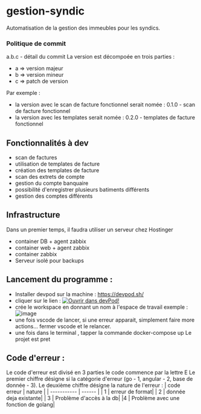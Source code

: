 # gestion-syndic
Automatisation de la gestion des immeubles pour les syndics.

### Politique de commit
a.b.c - détail du commit
La version est décompoée en trois parties :
- a => version majeur
- b => version mineur
- c => patch de version

Par exemple :
- la version avec le scan de facture fonctionnel serait nomée : 0.1.0 - scan de facture fonctionnel
- la version avec les templates serait nomée : 0.2.0 - templates de facture fonctionnel

## Fonctionnalités à dev
- scan de factures
- utilisation de templates de facture
- création des templates de facture
- scan des extrets de compte
- gestion du compte banquaire
- possibilité d'enregistrer plusieurs batiments différents
- gestion des comptes différents

## Infrastructure
Dans un premier temps, il faudra utiliser un serveur chez Hostinger
- container DB + agent zabbix
- container web + agent zabbix
- container zabbix
- Serveur isolé pour backups

## Lancement du programme : 
- Installer devpod sur la machine : https://devpod.sh/
- cliquer sur le lien : [![Ouvrir dans devPod!](https://devpod.sh/assets/open-in-devpod.svg)](https://devpod.sh/open#https://github.com/Sebiche09/gestion-syndic)
- crée le workspace en donnant un nom à l'espace de travail
exemple :
![image](https://github.com/user-attachments/assets/d76bbb6e-cf35-4b67-830e-fb7176af89b1)
- une fois vscode de lancer, si une erreur apparait, simplement faire more actions... fermer vscode et le relancer.
- une fois dans le terminal , tapper la commande docker-compose up
Le projet est pret
## Code d'erreur : 

Le code d'erreur est divisé en 3 parties
le code commence par la lettre E
Le premier chiffre désigne si la catégorie d'erreur (go - 1, angular - 2, base de donnée - 3). 
Le deuxième chiffre désigne la nature de l'erreur : 
| code erreur | nature |
| ----------- | ------ |
| 1           | erreur de format|
| 2           | donnée deja existante|
| 3           | Problème d'accès à la db|
|4            | Problème avec une fonction de golang|
